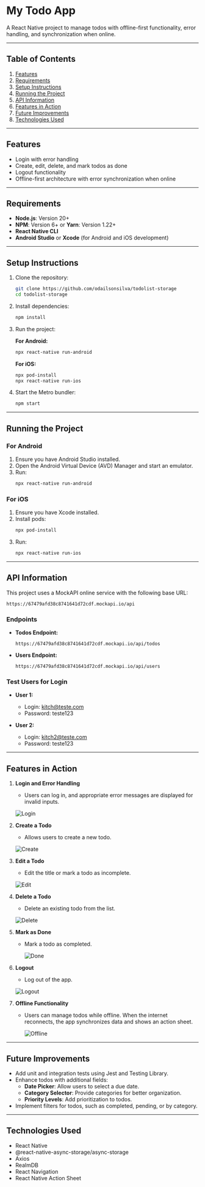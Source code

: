 # **My Todo App**
A React Native project to manage todos with offline-first functionality, error handling, and synchronization when online.

---

## **Table of Contents**
1. [Features](#features)
2. [Requirements](#requirements)
3. [Setup Instructions](#setup-instructions)
4. [Running the Project](#running-the-project)
5. [API Information](#api-information)
6. [Features in Action](#features-in-action)
7. [Future Improvements](#future-improvements)
8. [Technologies Used](#technologies-used)

---

## **Features**
- Login with error handling
- Create, edit, delete, and mark todos as done
- Logout functionality
- Offline-first architecture with error synchronization when online

---

## **Requirements**
- **Node.js**: Version 20+
- **NPM**: Version 6+ or **Yarn**: Version 1.22+
- **React Native CLI**
- **Android Studio** or **Xcode** (for Android and iOS development)

---

## **Setup Instructions**
1. Clone the repository:
   ```bash
   git clone https://github.com/odailsonsilva/todolist-storage
   cd todolist-storage
   ```

2. Install dependencies:
   ```bash
   npm install
   ```

3. Run the project:

   **For Android:**
   ```bash
   npx react-native run-android
   ```

   **For iOS:**
   ```bash
   npx pod-install
   npx react-native run-ios
   ```

4. Start the Metro bundler:
   ```bash
   npm start
   ```

---

## **Running the Project**

### For Android
1. Ensure you have Android Studio installed.
2. Open the Android Virtual Device (AVD) Manager and start an emulator.
3. Run:
   ```bash
   npx react-native run-android
   ```

### For iOS
1. Ensure you have Xcode installed.
2. Install pods:
   ```bash
   npx pod-install
   ```
3. Run:
   ```bash
   npx react-native run-ios
   ```

---

## **API Information**
This project uses a MockAPI online service with the following base URL:
```
https://67479afd38c8741641d72cdf.mockapi.io/api
```

### Endpoints
- **Todos Endpoint:**
  ```
  https://67479afd38c8741641d72cdf.mockapi.io/api/todos
  ```

- **Users Endpoint:**
  ```
  https://67479afd38c8741641d72cdf.mockapi.io/api/users
  ```

### Test Users for Login
- **User 1:**
  - Login: kitch@teste.com
  - Password: teste123

- **User 2:**
  - Login: kitch2@teste.com
  - Password: teste123

---

## **Features in Action**

1. **Login and Error Handling**
   - Users can log in, and appropriate error messages are displayed for invalid inputs.

    ![Login](./assets/login.gif)


2. **Create a Todo**
   - Allows users to create a new todo.

    ![Create](./assets/create.gif)

3. **Edit a Todo**
   - Edit the title or mark a todo as incomplete.

    ![Edit](./assets/edit.gif)

4. **Delete a Todo**
   - Delete an existing todo from the list.

    ![Delete](./assets/delete.gif)

5. **Mark as Done**
   - Mark a todo as completed.

     ![Done](./assets/done.gif)

6. **Logout**
   - Log out of the app.

    ![Logout](./assets/logout.gif)

7. **Offline Functionality**
   - Users can manage todos while offline. When the internet reconnects, the app synchronizes data and shows an action sheet.

     ![Offline](./assets/offline.gif)

---

## **Future Improvements**
- Add unit and integration tests using Jest and Testing Library.
- Enhance todos with additional fields:
  - **Date Picker**: Allow users to select a due date.
  - **Category Selector**: Provide categories for better organization.
  - **Priority Levels**: Add prioritization to todos.
- Implement filters for todos, such as completed, pending, or by category.

---

## **Technologies Used**
- React Native
- @react-native-async-storage/async-storage
- Axios
- RealmDB
- React Navigation
- React Native Action Sheet

